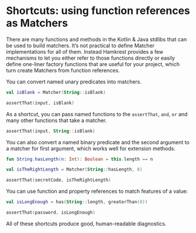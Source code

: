 # Shortcuts: using function references as Matchers

There are many functions and methods in the Kotlin & Java stdlibs that can be used to build matchers. It’s not practical to define Matcher implementations for all of them. Instead Hamkrest provides a few mechanisms to let you either refer to those functions directly or easily define one-liner factory functions that are useful for your project, which turn create Matchers from function references.


You can convert named unary predicates into matchers.

``` kotlin
val isBlank = Matcher(String::isBlank)

assertThat(input, isBlank)
```

As a shortcut, you can pass named functions to the `assertThat`, `and`, `or` and many other functions that take a matcher.

``` kotlin
assertThat(input, String::isBlank)
```

You can also convert a named binary predicate and the second argument to a matcher for first argument, which works well for extension methods.

``` kotlin
fun String.hasLength(n: Int): Boolean = this.length == n

val isTheRightLength = Matcher(String::hasLength, 8)

assertThat(secretCode, isTheRightLength)
```

You can use function and property references to match features of a value:

``` kotlin
val isLongEnough = has(String::length, greaterThan(8))

assertThat(password, isLongEnough)
```

All of these shortcuts produce good, human-readable diagnostics.
